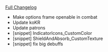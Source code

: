 [Full Changelog](https://github.com/enderneko/Cell/compare/r141-release...b816fb992b265d890a8e303c57789f4f008f8423)

- Make options frame openable in combat
- Update koKR
- Update patrons
- [snippet] IndicatorIcons_CustomColor
- [snippet] ShieldAndAbsorb_CustomTexture
- [snippet] fix big debuffs
